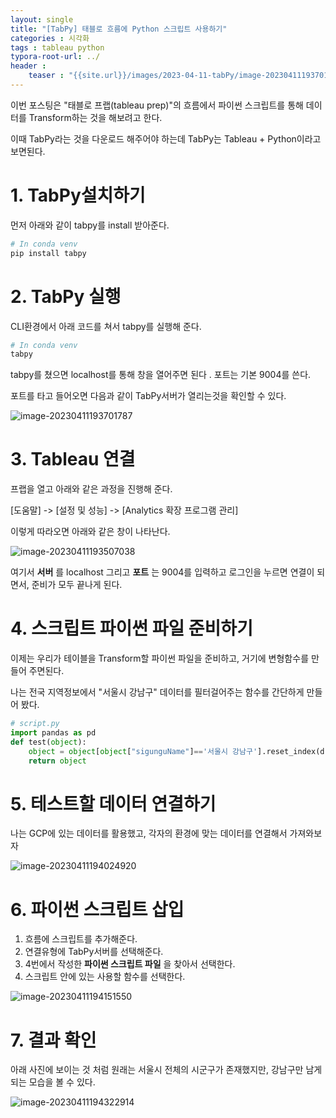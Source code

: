 ```yaml
---
layout: single
title: "[TabPy] 태블로 흐름에 Python 스크립트 사용하기"
categories : 시각화
tags : tableau python 
typora-root-url: ../
header :
    teaser : "{{site.url}}/images/2023-04-11-tabPy/image-20230411193701787.png)"
---
```




이번 포스팅은 "태블로 프랩(tableau prep)"의 흐름에서 파이썬 스크립트를 통해 데이터를 Transform하는 것을 해보려고 한다.

이때 TabPy라는 것을 다운로드 해주어야 하는데 TabPy는 Tableau + Python이라고 보면된다.



# 1. TabPy설치하기

먼저 아래와 같이 tabpy를 install 받아준다.

```python
# In conda venv 
pip install tabpy
```



# 2. TabPy 실행

CLI환경에서 아래 코드를 쳐서 tabpy를 실행해 준다.

```python
# In conda venv
tabpy
```

tabpy를 쳤으면 localhost를 통해 창을 열어주면 된다 . 포트는 기본 9004를 쓴다.

포트를 타고 들어오면 다음과 같이 TabPy서버가 열리는것을 확인할 수 있다.

![image-20230411193701787]({{site.url}}/images/2023-04-11-tabPy/image-20230411193701787.png)

# 3. Tableau 연결

프랩을 열고 아래와 같은 과정을 진행해 준다.

[도움말] -> [설정 및 성능] -> [Analytics 확장 프로그램 관리]

이렇게 따라오면 아래와 같은 창이 나타난다.



![image-20230411193507038]({{site.url}}/images/2023-04-11-tabPy/image-20230411193507038.png)

여기서  **서버** 를 localhost 그리고 **포트** 는 9004를 입력하고 로그인을 누르면 연결이 되면서, 준비가 모두 끝나게 된다.



# 4. 스크립트 파이썬 파일 준비하기

이제는 우리가 테이블을 Transform할 파이썬 파일을 준비하고, 거기에 변형함수를 만들어 주면된다. 

나는 전국 지역정보에서 "서울시 강남구" 데이터를 필터걸어주는 함수를 간단하게 만들어 봤다.

```python
# script.py
import pandas as pd
def test(object):
    object = object[object["sigunguName"]=='서울시 강남구'].reset_index(drop=True)
    return object
```



# 5. 테스트할 데이터 연결하기

나는 GCP에 있는 데이터를 활용했고, 각자의 환경에 맞는 데이터를 연결해서 가져와보자

![image-20230411194024920]({{site.url}}/images/2023-04-11-tabPy/image-20230411194024920.png)



# 6. 파이썬 스크립트 삽입

1. 흐름에 스크립트를 추가해준다.
2. 연결유형에 TabPy서버를 선택해준다.
3. 4번에서 작성한 **파이썬 스크립트 파일** 을 찾아서 선택한다.
4. 스크립트 안에 있는 사용할 함수를 선택한다.



![image-20230411194151550]({{site.url}}/images/2023-04-11-tabPy/image-20230411194151550.png)



# 7. 결과 확인

아래 사진에 보이는 것 처럼 원래는 서울시 전체의 시군구가 존재했지만, 강남구만 남게 되는 모습을 볼 수 있다.



![image-20230411194322914]({{site.url}}/images/2023-04-11-tabPy/image-20230411194322914.png)
